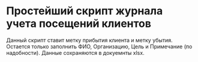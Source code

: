 # Простейший скрипт журнала учета посещений клиентов
Данный скрипт ставит метку прибытия клиента и метку убытия. Остается только заполнить ФИО, Организацию, Цель и Примечание (по надобности).
Данные сохраняются в докуемнты xlsx.
